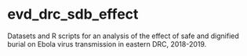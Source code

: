 # evd_drc_sdb_effect
Datasets and R scripts for an analysis of the effect of safe and dignified burial on Ebola virus transmission in eastern DRC, 2018-2019.
